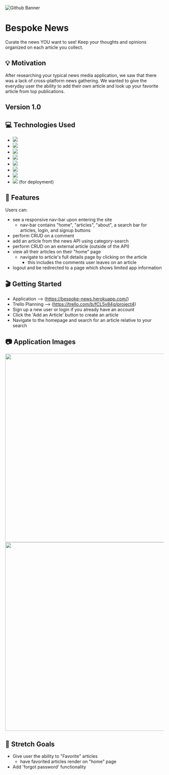 ![Github Banner](https://raw.githubusercontent.com/kodeitkeem/Project4/master/main_app/static/app-screenshots/bespoke-github-thumbnail.png)


# Bespoke News

Curate the news YOU want to see! Keep your thoughts and opinions organized on each article you collect.

## &#x1f4a1; Motivation

After researching your typical news media application, we saw that there was a lack of cross-platform news gathering. We 
wanted to give the everyday user the ability to add their own article and look up your favorite article from top publications.

## Version 1.0

## &#x1f4bb; Technologies Used

* ![](https://img.shields.io/badge/HTML5-informational?style=flat-square&logo=HTML5&logoColor=FFFAF3&color=212121)
* ![](https://img.shields.io/badge/CSS3-informational?style=flat-square&logo=CSS3&logoColor=FFFAF3&color=212121)
* ![](https://img.shields.io/badge/JavaScript-informational?style=flat-square&logo=JavaScript&logoColor=FFFAF3&color=212121)
* ![](https://img.shields.io/badge/Python-informational?style=flat-square&logo=Python&logoColor=FFFAF3&color=212121)
* ![](https://img.shields.io/badge/Django-informational?style=flat-square&logo=Django&logoColor=FFFAF3&color=212121)
* ![](https://img.shields.io/badge/Bootstrap4-informational?style=flat-square&logo=Bootstrap&logoColor=FFFAF3&color=212121)
* ![](https://img.shields.io/badge/PostgreSQL-informational?style=flat-square&logo=PostgreSQL&logoColor=FFFAF3&color=212121)
* ![](https://img.shields.io/badge/Heroku-informational?style=flat-square&logo=Heroku&logoColor=FFFAF3&color=212121) (for deployment)


## &#x1f511; Features
Users can:
- see a responsive nav-bar upon entering the site
  -  nav-bar contains "home", "articles", "about", a search bar for articles, login, and signup buttons
- perform CRUD on a comment
- add an article from the news API using category-search
- perform CRUD on an external article (outside of the API)
- view all their articles on their "home" page
  - navigate to article's full details page by clicking on the article
    - this includes the comments user leaves on an article
- logout and be redirected to a page which shows limited app information 


## &#x1f3ac; Getting Started
* Application --> (https://bespoke-news.herokuapp.com/)
* Trello Planning --> (https://trello.com/b/fCL5v84g/project4)
* Sign up a new user or login if you already have an account
* Click the 'Add an Article' button to create an article
* Navigate to the homepage and search for an article relative to your search


## &#x1f4f7; Application Images 
<img src="https://raw.githubusercontent.com/kodeitkeem/Project4/master/main_app/static/app-screenshots/bespoke-articles-page.png" width="600"/>

<img src="https://raw.githubusercontent.com/kodeitkeem/Project4/master/main_app/static/app-screenshots/bespoke-article-detail-page.png" width="600"/>


## &#x1f52e; Stretch Goals
- Give user the ability to "Favorite" articles
  - have favorited articles render on "home" page
- Add 'forgot password' functionality
